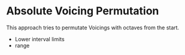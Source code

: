 # Absolute Voicing Permutation

This approach tries to permutate Voicings with octaves from the start.

- Lower interval limits
- range

## 